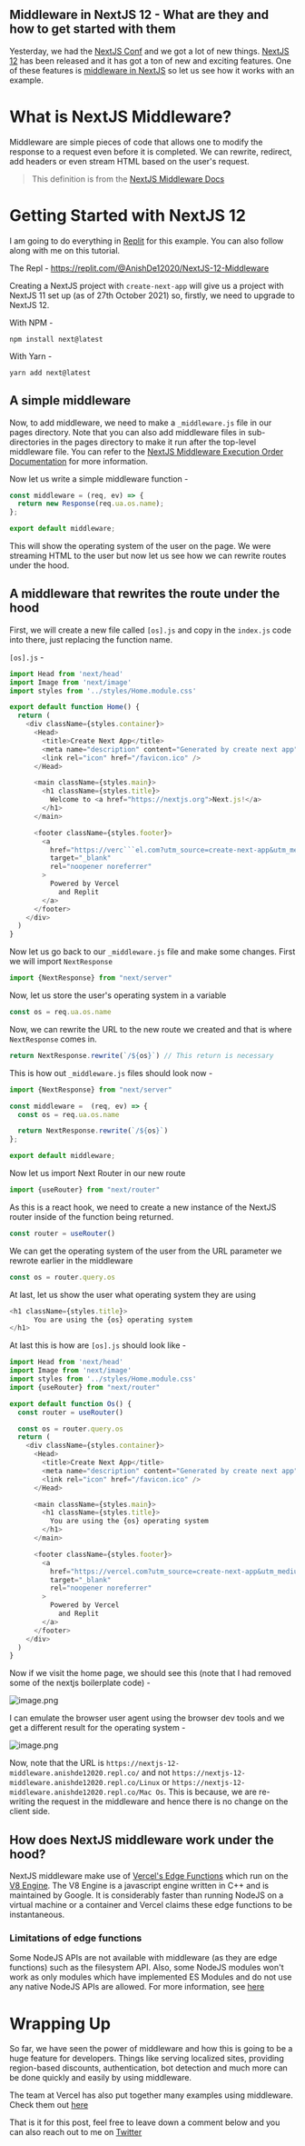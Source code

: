 ## Middleware in NextJS 12 - What are they and how to get started with them

Yesterday, we had the [NextJS Conf](https://nextjs.org/conf) and we got a lot of new things. [NextJS 12](https://nextjs.org/blog/next-12) has been released and it has got a ton of new and exciting features. One of these features is [middleware in NextJS](https://nextjs.org/docs/middleware) so let us see how it works with an example.

# What is NextJS Middleware?
Middleware are simple pieces of code that allows one to modify the response to a request even before it is completed. We can rewrite, redirect, add headers or even stream HTML based on the user's request.

> This definition is from the [NextJS Middleware Docs](https://nextjs.org/docs/middleware)

# Getting Started with NextJS 12
I am going to do everything in [Replit](https://replit.com/) for this example. You can also follow along with me on this tutorial. 

The Repl - https://replit.com/@AnishDe12020/NextJS-12-Middleware

Creating a NextJS project with `create-next-app` will give us a project with NextJS 11 set up (as of 27th October 2021) so, firstly, we need to upgrade to NextJS 12. 

With NPM - 
```
npm install next@latest
```
With Yarn - 

```
yarn add next@latest
```

## A simple middleware

Now, to add middleware, we need to make a `_middleware.js` file in our pages directory. Note that you can also add middleware files in sub-directories in the pages directory to make it run after the top-level middleware file. You can refer to the [NextJS Middleware Execution Order Documentation](https://nextjs.org/docs/middleware#execution-order) for more information.

Now let us write a simple middleware function - 
```js
const middleware = (req, ev) => {
  return new Response(req.ua.os.name);
};

export default middleware;
```

This will show the operating system of the user on the page. We were streaming HTML to the user but now let us see how we can rewrite routes under the hood.

## A middleware that rewrites the route under the hood

First, we will create a new file called `[os].js` and copy in the `index.js` code into there, just replacing the function name.

`[os].js` - 
```js
import Head from 'next/head'
import Image from 'next/image'
import styles from '../styles/Home.module.css'

export default function Home() {
  return (
    <div className={styles.container}>
      <Head>
        <title>Create Next App</title>
        <meta name="description" content="Generated by create next app" />
        <link rel="icon" href="/favicon.ico" />
      </Head>

      <main className={styles.main}>
        <h1 className={styles.title}>
          Welcome to <a href="https://nextjs.org">Next.js!</a>
        </h1>
      </main>

      <footer className={styles.footer}>
        <a
          href="https://verc```el.com?utm_source=create-next-app&utm_medium=default-template&utm_campaign=create-next-app"
          target="_blank"
          rel="noopener noreferrer"
        >
          Powered by Vercel
            and Replit
        </a>
      </footer>
    </div>
  )
}
```

Now let us go back to our `_middleware.js` file and make some changes. First we will import `NextResponse`
```js
import {NextResponse} from "next/server"
```
Now, let us store the user's operating system in a variable
```js
const os = req.ua.os.name
```
Now, we can rewrite the URL to the new route we created and that is where `NextResponse` comes in.
```js
return NextResponse.rewrite(`/${os}`) // This return is necessary
```

This is how out `_middleware.js` files should look now - 
```js
import {NextResponse} from "next/server"

const middleware =  (req, ev) => {
  const os = req.ua.os.name

  return NextResponse.rewrite(`/${os}`)
};

export default middleware;
```

Now let us import Next Router in our new route
```js
import {useRouter} from "next/router"
```
As this is a react hook, we need to create a new instance of the NextJS router inside of the function being returned.
```js
const router = useRouter()
```
We can get the operating system of the user from the URL parameter we rewrote earlier in the middleware
```js
const os = router.query.os
```
At last, let us show the user what operating system they are using
```js
<h1 className={styles.title}>
      You are using the {os} operating system
</h1>
```

At last this is how are `[os].js` should look like - 
```js
import Head from 'next/head'
import Image from 'next/image'
import styles from '../styles/Home.module.css'
import {useRouter} from "next/router"

export default function Os() {
  const router = useRouter()

  const os = router.query.os
  return (
    <div className={styles.container}>
      <Head>
        <title>Create Next App</title>
        <meta name="description" content="Generated by create next app" />
        <link rel="icon" href="/favicon.ico" />
      </Head>

      <main className={styles.main}>
        <h1 className={styles.title}>
          You are using the {os} operating system
        </h1>
      </main>

      <footer className={styles.footer}>
        <a
          href="https://vercel.com?utm_source=create-next-app&utm_medium=default-template&utm_campaign=create-next-app"
          target="_blank"
          rel="noopener noreferrer"
        >
          Powered by Vercel
            and Replit
        </a>
      </footer>
    </div>
  )
}
```

Now if we visit the home page, we should see this (note that I had removed some of the nextjs boilerplate code) - 

![image.png](https://cdn.hashnode.com/res/hashnode/image/upload/v1635324809605/25K4R9PgA.png)

I can emulate the browser user agent using the browser dev tools and we get a different result for the operating system - 

![image.png](https://cdn.hashnode.com/res/hashnode/image/upload/v1635324951169/fAgS6se9n.png)

Now, note that the URL is `https://nextjs-12-middleware.anishde12020.repl.co/` and not  `https://nextjs-12-middleware.anishde12020.repl.co/Linux` or `https://nextjs-12-middleware.anishde12020.repl.co/Mac Os`. This is because, we are re-writing the request in the middleware and hence there is no change on the client side.

## How does NextJS middleware work under the hood?
NextJS middleware make use of [Vercel's Edge Functions](https://vercel.com/features/edge-functions) which run on the [V8 Engine](https://v8.dev/). The V8 Engine is a javascript engine written in C++ and is maintained by Google. It is considerably faster than running NodeJS on a virtual machine or a container and Vercel claims these edge functions to be instantaneous.

### Limitations of edge functions
Some NodeJS APIs are not available with middleware (as they are edge functions) such as the filesystem API. Also, some NodeJS modules won't work as only modules which have implemented ES Modules and do not use any native NodeJS APIs are allowed. For more information, see [here](https://nextjs.org/docs/api-reference/edge-runtime)

# Wrapping Up
So far, we have seen the power of middleware and how this is going to be a huge feature for developers. Things like serving localized sites, providing region-based discounts, authentication, bot detection and much more can be done quickly and easily by using middleware.

The team at Vercel has also put together many examples using middleware. Check them out [here](https://vercel.com/features/edge-functions#examples)

That is it for this post, feel free to leave down a comment below and you can also reach out to me on [Twitter](https://twitter.com/AnishDe12020)


